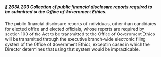 ##### § 2638.203 Collection of public financial disclosure reports required to be submitted to the Office of Government Ethics. #####

The public financial disclosure reports of individuals, other than candidates for elected office and elected officials, whose reports are required by section 103 of the Act to be transmitted to the Office of Government Ethics will be transmitted through the executive branch-wide electronic filing system of the Office of Government Ethics, except in cases in which the Director determines that using that system would be impracticable.